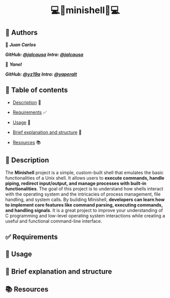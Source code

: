 <h1 align='center'> 💻🐚minishell🐚💻</h1>


## 📜 Authors


👤 ___Juan Carlos___

___GitHub: [@jalcausa](https://github.com/jalcausa)___
___Intra: [@jalcausa](https://profile.intra.42.fr/users/jalcausa)___

👤 ___Yanel___

___GitHub: [@yz19a](https://github.com/yz19a)___
___Intra: [@yaperalt](https://profile.intra.42.fr/users/yaperalt)___


## 📑 Table of contents

- [Description](#description) 📄

- [Requirements](#requirements) ✅

- [Usage](#usage)  🚀

- [Brief explanation and structure](#brief-explanation-and-structure)  📂

- [Resources](#resources)  📚


## 📄 Description

The **Minishell** project is a simple, custom-built shell that emulates the basic functionalities of a Unix shell. It allows users to **execute commands, handle piping, redirect input/output, and manage processes with built-in functionalities**. The goal of this project is to understand how shells interact with the operating system and the intricacies of process management, file handling, and system calls. By building Minishell, **developers can learn how to implement core features like command parsing, executing commands, and handling signals**. It is a great project to improve your understanding of C programming and low-level operating system interactions while creating a useful and functional command-line interface.


## ✅ Requirements



## 🚀 Usage



## 📂 Brief explanation and structure



## 📚 Resources
